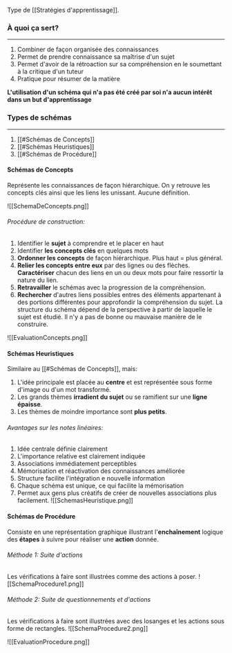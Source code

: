 Type de [[Stratégies d'apprentissage]].

### À quoi ça sert?
------------------------
1. Combiner de façon organisée des connaissances
2. Permet de prendre connaissance sa maîtrise d'un sujet
3. Permet d'avoir de la rétroaction sur sa compréhension en le soumettant à la critique d'un tuteur
4. Pratique pour résumer de la matière

**L'utilisation d'un schéma qui n'a pas été créé par soi n'a aucun intérêt dans un but d'apprentissage**


### Types de schémas
------------------ 
1. [[#Schémas de Concepts]]
3. [[#Schémas Heuristiques]]
4. [[#Schémas de Procédure]]

#### Schémas de Concepts
Représente les connaissances de façon hiérarchique. On y retrouve les concepts clés ainsi que les liens les unissant. Aucune définition.

![[SchemaDeConcepts.png]]

###### Procédure de construction:
1. Identifier le **sujet** à comprendre et le placer en haut
2. Identifier **les concepts clés** en quelques mots
3. **Ordonner les concepts** de façon hiérarchique. Plus haut = plus général.
4. **Relier les concepts entre eux** par des lignes ou des flèches. **Caractériser** chacun des liens en un ou deux mots pour faire ressortir la nature du lien.
5. **Retravailler** le schémas avec la progression de la compréhension.
6. **Rechercher** d'autres liens possibles entres des éléments appartenant à des portions différentes pour approfondir la compréhension du sujet.
La structure du schéma dépend de la perspective à partir de laquelle le sujet est étudié. Il n'y a pas de bonne ou mauvaise manière de le construire.

![[EvaluationConcepts.png]]

#### Schémas Heuristiques
Similaire au [[#Schémas de Concepts]], mais:
1. L'idée principale est placée au **centre** et est représentée sous forme d'image ou d'un mot transformé.
2. Les grands thèmes **irradient du sujet** ou se ramifient sur une **ligne épaisse**.
3. Les thèmes de moindre importance sont **plus petits**.

###### Avantages sur les notes linéaires:
1.  Idée centrale définie clairement
2. L'importance relative est clairement indiquée
3. Associations immédiatement perceptibles
4. Mémorisation et réactivation des connaissances améliorée
5. Structure facilite l'intégration e nouvelle information
6. Chaque schéma est unique, ce qui facilite la mémorisation
7. Permet aux gens plus créatifs de créer de nouvelles associations plus facilement.
![[SchemasHeuristique.png]]


#### Schémas de Procédure
Consiste en une représentation graphique illustrant l'**enchaînement** logique des **étapes** à suivre pour réaliser une **action** donnée.

###### Méthode 1: Suite d'actions
Les vérifications à faire sont illustrées comme des actions à poser.
![[SchemaProcedure1.png]]

###### Méthode 2: Suite de questionnements et d'actions
Les vérifications à faire sont illustrées avec des losanges et les actions sous forme de rectangles.
![[SchemaProcedure2.png]]


![[EvaluationProcedure.png]]